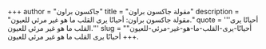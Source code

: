 +++
author = "جاكسون براون"
title = "مقولة جاكسون براون"
description = "مقولة جاكسون براون: أحيانًا يرى القلب ما هو غير مرئي للعيون."
quote = '''أحيانًا يرى القلب ما هو غير مرئي للعيون.''' 
slug = "أحيانًا-يرى-القلب-ما-هو-غير-مرئي-للعيون"
+++
أحيانًا يرى القلب ما هو غير مرئي للعيون.
